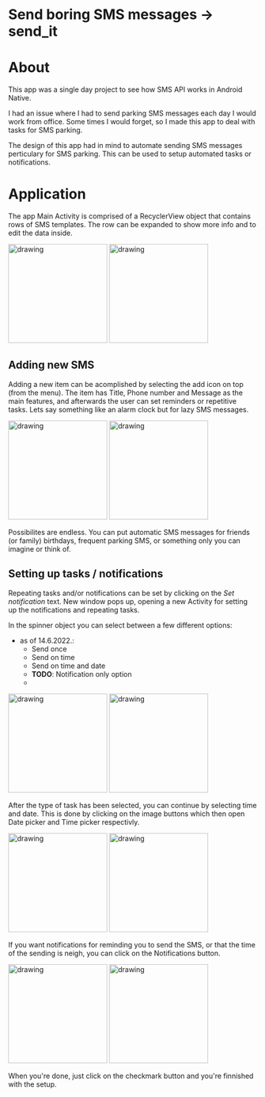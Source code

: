# Send boring SMS messages -> **send_it**
About
=====
This app was a single day project to see how SMS API works in Android Native.

I had an issue where I had to send parking SMS messages each day I would work from office.
Some times I would forget, so I made this app to deal with tasks for SMS parking.

The design of this app had in mind to automate sending SMS messages perticulary for SMS parking. 
This can be used to setup automated tasks or notifications.

Application
===========
The app Main Activity is comprised of a RecyclerView object that contains rows of SMS templates.
The row can be expanded to show more info and to edit the data inside.

<img src="https://user-images.githubusercontent.com/92214769/173253570-6afee2b2-665b-40b6-8182-74bf956b4aa5.jpg" alt="drawing" width="200"/>


<img src="https://user-images.githubusercontent.com/92214769/173253588-5fb50236-596c-4665-800a-5e425ff29ac0.jpg" alt="drawing" width="200"/>

Adding new SMS
--------------

Adding a new item can be acomplished by selecting the add icon on top (from the menu).
The item has Title, Phone number and Message as the main features, and afterwards the user can set 
reminders or repetitive tasks. Lets say something like an alarm clock but for lazy SMS messages.

<img src="https://user-images.githubusercontent.com/92214769/173253592-185b9d75-5de7-4a0e-854e-f3c9adae4518.jpg" alt="drawing" width="200"/>

<img src="https://user-images.githubusercontent.com/92214769/173253595-04cddcde-cedb-47bb-b1aa-6060eb265d13.jpg" alt="drawing" width="200"/>

Possibilites are endless. You can put automatic SMS messages for friends (or family) birthdays, 
frequent parking SMS, or something only you can imagine or think of.

Setting up tasks / notifications
--------------------------------
Repeating tasks and/or notifications can be set by clicking on the *Set notification* text.
New window pops up, opening a new Activity for setting up the notifications and repeating tasks.

In the spinner object you can select between a few different options:
* as of 14.6.2022.:
  - Send once
  - Send on time
  - Send on time and date
  - **TODO**: Notification only option 
  - 
<img src="https://user-images.githubusercontent.com/92214769/173526146-72d78727-c846-44d9-a6b1-fae439f228bb.jpg" alt="drawing" width="200"/>

<img src="https://user-images.githubusercontent.com/92214769/173523996-c203d49d-e1f1-4e1d-9118-5175100becd6.jpg" alt="drawing" width="200"/>

After the type of task has been selected, you can continue by selecting time and date.
This is done by clicking on the image buttons which then open Date picker and Time picker respectivly.

<img src="https://user-images.githubusercontent.com/92214769/173525160-b4e89a7d-b92d-4952-b421-c741615ab6aa.jpg" alt="drawing" width="200"/>

<img src="https://user-images.githubusercontent.com/92214769/173525179-7f79b9fd-8372-4254-9aba-f9363d16b223.jpg" alt="drawing" width="200"/>

If you want notifications for reminding you to send the SMS, or that the time of the sending is neigh, you can click on the Notifications button.

<img src="https://user-images.githubusercontent.com/92214769/173525793-d7457e63-e49c-4eb9-9947-d371acbf67b5.jpg" alt="drawing" width="200"/>

<img src="https://user-images.githubusercontent.com/92214769/173525810-0eaee3f4-95f1-4648-9ac5-f10cc2db2915.jpg" alt="drawing" width="200"/>

When you're done, just click on the checkmark button and you're finnished with the setup. 
